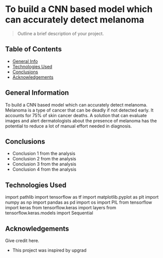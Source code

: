 # To build a CNN based model which can accurately detect melanoma
> Outline a brief description of your project.


## Table of Contents
* [General Info](#general-information)
* [Technologies Used](#technologies-used)
* [Conclusions](#conclusions)
* [Acknowledgements](#acknowledgements)

<!-- You can include any other section that is pertinent to your problem -->

## General Information
To build a CNN based model which can accurately detect melanoma. Melanoma is a type of cancer that can be deadly if not detected early. It accounts for 75% of skin cancer deaths. A solution that can evaluate images and alert dermatologists about the presence of melanoma has the potential to reduce a lot of manual effort needed in diagnosis.

<!-- You don't have to answer all the questions - just the ones relevant to your project. -->

## Conclusions
- Conclusion 1 from the analysis
- Conclusion 2 from the analysis
- Conclusion 3 from the analysis
- Conclusion 4 from the analysis

<!-- You don't have to answer all the questions - just the ones relevant to your project. -->


## Technologies Used
import pathlib
import tensorflow as tf
import matplotlib.pyplot as plt
import numpy as np
import pandas as pd
import os
import PIL
from tensorflow import keras
from tensorflow.keras import layers
from tensorflow.keras.models import Sequential

<!-- As the libraries versions keep on changing, it is recommended to mention the version of library used in this project -->

## Acknowledgements
Give credit here.
- This project was inspired by upgrad


<!-- Optional -->
<!-- ## License -->
<!-- This project is open source and available under the [... License](). -->

<!-- You don't have to include all sections - just the one's relevant to your project -->